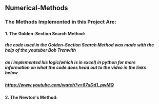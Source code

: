 ## Numerical-Methods
### The Methods Implemented in this Project Are:
#### 1. The Golden-Section Search Method:
##### the code used in the Golden-Section Search Method was made with the help of the youtuber Bob Trenwith 
##### as i implemented his logic(which is in excel) in python for more information on what the code does head out to the video in the links below
##### https://www.youtube.com/watch?v=67xDd1_pwMQ

#### 2. The Newton's Method:
